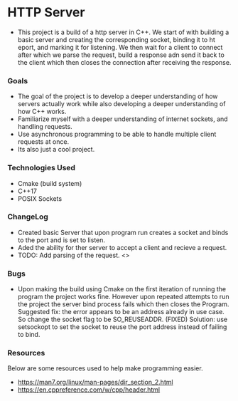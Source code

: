 # HTTP Server
- This project is a build of a http server in C++. We start of with building a basic server and creating the corresponding socket, binding it to ht eport, and marking it for listening. We then wait for a client to connect after which we parse the request, build a response adn send it back to the client which then closes the connection after receiving the response. 

### Goals
- The goal of the project is to develop a deeper understanding of how servers actually work while also developing a deeper understanding of how C++ works. 
- Familiarize myself with a deeper understanding of internet sockets, and handling requests. 
- Use asynchronous programming to be able to handle multiple client requests at once. 
- Its also just a cool project. 

### Technologies Used
- Cmake (build system)
- C++17
- POSIX Sockets


### ChangeLog
- Created basic Server that upon program run creates a socket and binds to the port and is set to listen. 
- Aded the ability for ther server to accept a client and recieve a request. 
- TODO: Add parsing of the request. <<EXPAND ON THE CHANGELOG LATER>>


### Bugs
- Upon making the build using Cmake on the first iteration of running the program the project works fine. However upon repeated attempts to run the project the server bind process fails which then closes the Program. Suggested fix: the error appears to be an address already in use case. So change the socket flag to be SO_REUSEADDR. (FIXED) Solution: use setsockopt to set the socket to reuse the port address instead of failing to bind. 

### Resources
Below are some resources used to help make programming easier. 
- https://man7.org/linux/man-pages/dir_section_2.html
- https://en.cppreference.com/w/cpp/header.html


